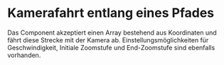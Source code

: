 # Kamerafahrt entlang eines Pfades

Das Component akzeptiert einen Array bestehend aus Koordinaten und fährt diese Strecke mit der Kamera ab.
Einstellungsmöglichkeiten für Geschwindigkeit, Initiale Zoomstufe und End-Zoomstufe sind ebenfalls vorhanden.
